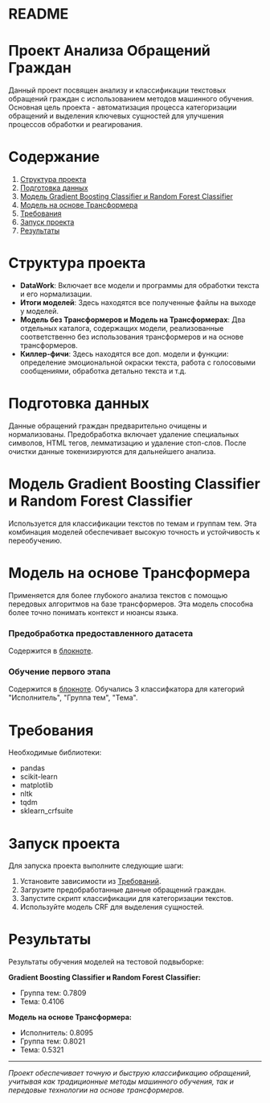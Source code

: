# README

# Проект Анализа Обращений Граждан

Данный проект посвящен анализу и классификации текстовых обращений граждан с использованием методов машинного обучения. Основная цель проекта - автоматизация процесса категоризации обращений и выделения ключевых сущностей для улучшения процессов обработки и реагирования.

# Содержание
1. [Структура проекта](#структура-проекта)
2. [Подготовка данных](#подготовка-данных)
3. [Модель Gradient Boosting Classifier и Random Forest Classifier](#модель-gradient-boosting-classifier-и-random-forest-classifier)
4. [Модель на основе Трансформера](#модель-на-основе-трансформера)
5. [Требования](#требования)
6. [Запуск проекта](#запуск-проекта)
7. [Результаты](#результаты)

# Структура проекта
- **DataWork**: Включает все модели и программы для обработки текста и его нормализации.
- **Итоги моделей**: Здесь находятся все полученные файлы на выходе у моделей.
- **Модель без Трансформеров и Модель на Трансформерах**: Два отдельных каталога, содержащих модели, реализованные соответственно без использования трансформеров и на основе трансформеров.
- **Киллер-фичи**: Здесь находятся все доп. модели и функции: определение эмоциональной окраски текста, работа с голосовыми сообщениями, обработка детально текста и т.д.

# Подготовка данных
Данные обращений граждан предварительно очищены и нормализованы. Предобработка включает удаление специальных символов, HTML тегов, лемматизацию и удаление стоп-слов. После очистки данные токенизируются для дальнейшего анализа.

# Модель Gradient Boosting Classifier и Random Forest Classifier
Используется для классификации текстов по темам и группам тем. Эта комбинация моделей обеспечивает высокую точность и устойчивость к переобучению.

# Модель на основе Трансформера
Применяется для более глубокого анализа текстов с помощью передовых алгоритмов на базе трансформеров. Эта модель способна более точно понимать контекст и нюансы языка.
### Предобработка предоставленного датасета

Содержится в [блокноте]("notebooks/preprocessing.ipynb").

### Обучение первого этапа

Содержится в [блокноте]("notebooks/cls2.ipynb").
Обучались 3 классифкатора для категорий "Исполнитель", "Группа тем", "Тема".


# Требования
Необходимые библиотеки:
- pandas
- scikit-learn
- matplotlib
- nltk
- tqdm
- sklearn_crfsuite

# Запуск проекта
Для запуска проекта выполните следующие шаги:
1. Установите зависимости из [Требований](#требования).
2. Загрузите предобработанные данные обращений граждан.
3. Запустите скрипт классификации для категоризации текстов.
4. Используйте модель CRF для выделения сущностей.

# Результаты
Результаты обучения моделей на тестовой подвыборке:

**Gradient Boosting Classifier и Random Forest Classifier:**
- Группа тем: 0.7809
- Тема: 0.4106

**Модель на основе Трансформера:**
- Исполнитель: 0.8095
- Группа тем: 0.8021
- Тема: 0.5321

---

*Проект обеспечивает точную и быструю классификацию обращений, учитывая как традиционные методы машинного обучения, так и передовые технологии на основе трансформеров.*
